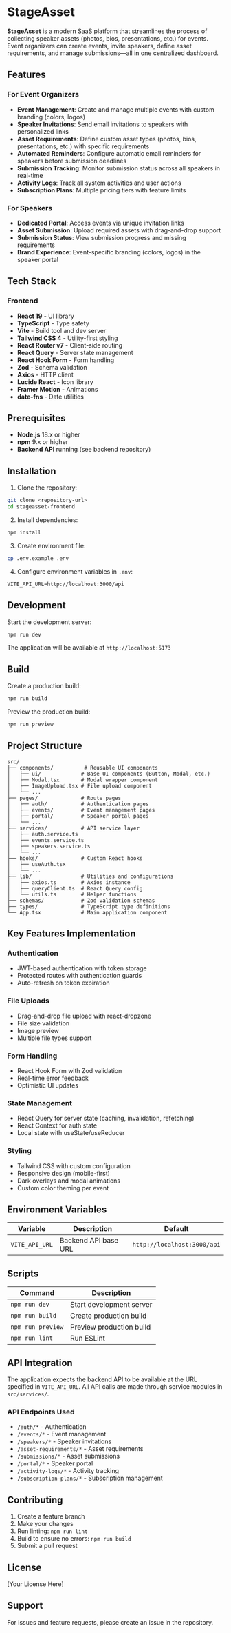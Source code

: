# StageAsset

**StageAsset** is a modern SaaS platform that streamlines the process of collecting speaker assets (photos, bios, presentations, etc.) for events. Event organizers can create events, invite speakers, define asset requirements, and manage submissions—all in one centralized dashboard.

## Features

### For Event Organizers
- **Event Management**: Create and manage multiple events with custom branding (colors, logos)
- **Speaker Invitations**: Send email invitations to speakers with personalized links
- **Asset Requirements**: Define custom asset types (photos, bios, presentations, etc.) with specific requirements
- **Automated Reminders**: Configure automatic email reminders for speakers before submission deadlines
- **Submission Tracking**: Monitor submission status across all speakers in real-time
- **Activity Logs**: Track all system activities and user actions
- **Subscription Plans**: Multiple pricing tiers with feature limits

### For Speakers
- **Dedicated Portal**: Access events via unique invitation links
- **Asset Submission**: Upload required assets with drag-and-drop support
- **Submission Status**: View submission progress and missing requirements
- **Brand Experience**: Event-specific branding (colors, logos) in the speaker portal

## Tech Stack

### Frontend
- **React 19** - UI library
- **TypeScript** - Type safety
- **Vite** - Build tool and dev server
- **Tailwind CSS 4** - Utility-first styling
- **React Router v7** - Client-side routing
- **React Query** - Server state management
- **React Hook Form** - Form handling
- **Zod** - Schema validation
- **Axios** - HTTP client
- **Lucide React** - Icon library
- **Framer Motion** - Animations
- **date-fns** - Date utilities

## Prerequisites

- **Node.js** 18.x or higher
- **npm** 9.x or higher
- **Backend API** running (see backend repository)

## Installation

1. Clone the repository:
```bash
git clone <repository-url>
cd stageasset-frontend
```

2. Install dependencies:
```bash
npm install
```

3. Create environment file:
```bash
cp .env.example .env
```

4. Configure environment variables in `.env`:
```env
VITE_API_URL=http://localhost:3000/api
```

## Development

Start the development server:
```bash
npm run dev
```

The application will be available at `http://localhost:5173`

## Build

Create a production build:
```bash
npm run build
```

Preview the production build:
```bash
npm run preview
```

## Project Structure

```
src/
├── components/          # Reusable UI components
│   ├── ui/             # Base UI components (Button, Modal, etc.)
│   ├── Modal.tsx       # Modal wrapper component
│   ├── ImageUpload.tsx # File upload component
│   └── ...
├── pages/              # Route pages
│   ├── auth/           # Authentication pages
│   ├── events/         # Event management pages
│   ├── portal/         # Speaker portal pages
│   └── ...
├── services/           # API service layer
│   ├── auth.service.ts
│   ├── events.service.ts
│   ├── speakers.service.ts
│   └── ...
├── hooks/              # Custom React hooks
│   ├── useAuth.tsx
│   └── ...
├── lib/                # Utilities and configurations
│   ├── axios.ts        # Axios instance
│   ├── queryClient.ts  # React Query config
│   └── utils.ts        # Helper functions
├── schemas/            # Zod validation schemas
├── types/              # TypeScript type definitions
└── App.tsx             # Main application component
```

## Key Features Implementation

### Authentication
- JWT-based authentication with token storage
- Protected routes with authentication guards
- Auto-refresh on token expiration

### File Uploads
- Drag-and-drop file upload with react-dropzone
- File size validation
- Image preview
- Multiple file types support

### Form Handling
- React Hook Form with Zod validation
- Real-time error feedback
- Optimistic UI updates

### State Management
- React Query for server state (caching, invalidation, refetching)
- React Context for auth state
- Local state with useState/useReducer

### Styling
- Tailwind CSS with custom configuration
- Responsive design (mobile-first)
- Dark overlays and modal animations
- Custom color theming per event

## Environment Variables

| Variable | Description | Default |
|----------|-------------|---------|
| `VITE_API_URL` | Backend API base URL | `http://localhost:3000/api` |

## Scripts

| Command | Description |
|---------|-------------|
| `npm run dev` | Start development server |
| `npm run build` | Create production build |
| `npm run preview` | Preview production build |
| `npm run lint` | Run ESLint |

## API Integration

The application expects the backend API to be available at the URL specified in `VITE_API_URL`. All API calls are made through service modules in `src/services/`.

### API Endpoints Used
- `/auth/*` - Authentication
- `/events/*` - Event management
- `/speakers/*` - Speaker invitations
- `/asset-requirements/*` - Asset requirements
- `/submissions/*` - Asset submissions
- `/portal/*` - Speaker portal
- `/activity-logs/*` - Activity tracking
- `/subscription-plans/*` - Subscription management

## Contributing

1. Create a feature branch
2. Make your changes
3. Run linting: `npm run lint`
4. Build to ensure no errors: `npm run build`
5. Submit a pull request

## License

[Your License Here]

## Support

For issues and feature requests, please create an issue in the repository.
